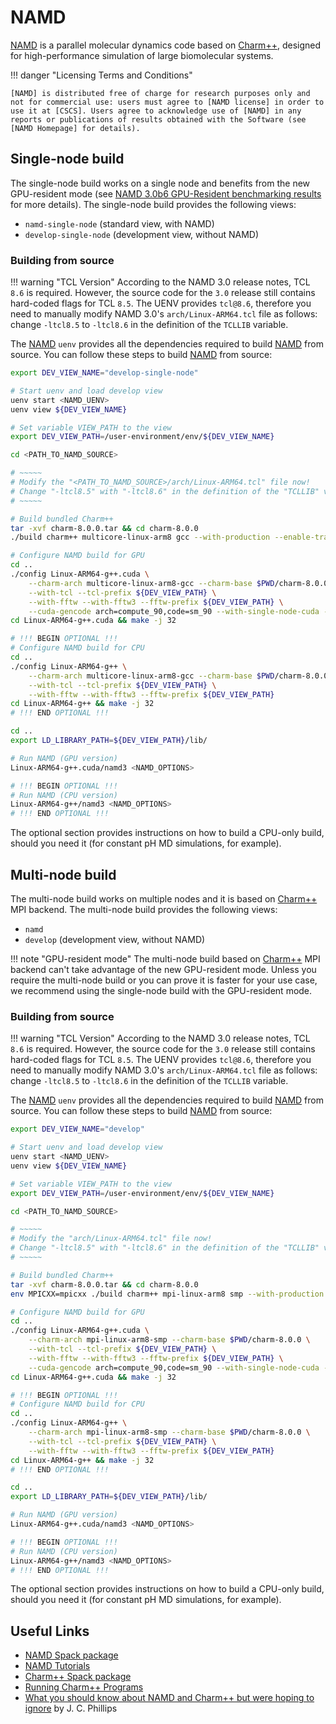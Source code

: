 # NAMD

[NAMD] is a parallel molecular dynamics code based on [Charm++], designed for high-performance simulation of large biomolecular systems.

!!! danger "Licensing Terms and Conditions"
    
    [NAMD] is distributed free of charge for research purposes only and not for commercial use: users must agree to [NAMD license] in order to use it at [CSCS]. Users agree to acknowledge use of [NAMD] in any reports or publications of results obtained with the Software (see [NAMD Homepage] for details).

## Single-node build

The single-node build works on a single node and benefits from the new GPU-resident mode (see [NAMD 3.0b6 GPU-Resident benchmarking results] for more details). The single-node build provides the following views:

* `namd-single-node` (standard view, with NAMD)
* `develop-single-node` (development view, without NAMD)

### Building from source

!!! warning "TCL Version"
    According to the NAMD 3.0 release notes, TCL `8.6` is required. However, the source code for the `3.0` release still contains hard-coded
    flags for TCL `8.5`. The UENV provides `tcl@8.6`, therefore you need to manually modify NAMD 3.0's `arch/Linux-ARM64.tcl` file as follows:
    change `-ltcl8.5` to `-ltcl8.6` in the definition of the `TCLLIB` variable.

The [NAMD] `uenv` provides all the dependencies required to build [NAMD] from source. You can follow these steps to build [NAMD] from source:

```bash
export DEV_VIEW_NAME="develop-single-node"

# Start uenv and load develop view
uenv start <NAMD_UENV>
uenv view ${DEV_VIEW_NAME}

# Set variable VIEW_PATH to the view
export DEV_VIEW_PATH=/user-environment/env/${DEV_VIEW_NAME}

cd <PATH_TO_NAMD_SOURCE>

# ~~~~~
# Modify the "<PATH_TO_NAMD_SOURCE>/arch/Linux-ARM64.tcl" file now!
# Change "-ltcl8.5" with "-ltcl8.6" in the definition of the "TCLLIB" variable
# ~~~~~

# Build bundled Charm++
tar -xvf charm-8.0.0.tar && cd charm-8.0.0
./build charm++ multicore-linux-arm8 gcc --with-production --enable-tracing -j 32

# Configure NAMD build for GPU
cd .. 
./config Linux-ARM64-g++.cuda \
    --charm-arch multicore-linux-arm8-gcc --charm-base $PWD/charm-8.0.0 \
    --with-tcl --tcl-prefix ${DEV_VIEW_PATH} \
    --with-fftw --with-fftw3 --fftw-prefix ${DEV_VIEW_PATH} \
    --cuda-gencode arch=compute_90,code=sm_90 --with-single-node-cuda --with-cuda --cuda-prefix ${DEV_VIEW_PATH}
cd Linux-ARM64-g++.cuda && make -j 32

# !!! BEGIN OPTIONAL !!!
# Configure NAMD build for CPU
cd ..
./config Linux-ARM64-g++ \
    --charm-arch multicore-linux-arm8-gcc --charm-base $PWD/charm-8.0.0 \
    --with-tcl --tcl-prefix ${DEV_VIEW_PATH} \
    --with-fftw --with-fftw3 --fftw-prefix ${DEV_VIEW_PATH}
cd Linux-ARM64-g++ && make -j 32
# !!! END OPTIONAL !!!

cd ..
export LD_LIBRARY_PATH=${DEV_VIEW_PATH}/lib/

# Run NAMD (GPU version)
Linux-ARM64-g++.cuda/namd3 <NAMD_OPTIONS>

# !!! BEGIN OPTIONAL !!!
# Run NAMD (CPU version)
Linux-ARM64-g++/namd3 <NAMD_OPTIONS>
# !!! END OPTIONAL !!!
```

The optional section provides instructions on how to build a CPU-only build, should you need it (for constant pH MD simulations, for example).

## Multi-node build

The multi-node build works on multiple nodes and it is based on [Charm++] MPI backend. The multi-node build provides the following views:

* `namd`
* `develop` (development view, without NAMD)

!!! note "GPU-resident mode"
    The multi-node build based on [Charm++] MPI backend can't take advantage of the new GPU-resident mode. Unless you require the multi-node
    build or you can prove it is faster for your use case, we recommend using the single-node build with the GPU-resident mode.
    
### Building from source

!!! warning "TCL Version"
    According to the NAMD 3.0 release notes, TCL `8.6` is required. However, the source code for the `3.0` release still contains hard-coded
    flags for TCL `8.5`. The UENV provides `tcl@8.6`, therefore you need to manually modify NAMD 3.0's `arch/Linux-ARM64.tcl` file as follows:
    change `-ltcl8.5` to `-ltcl8.6` in the definition of the `TCLLIB` variable.

The [NAMD] `uenv` provides all the dependencies required to build [NAMD] from source. You can follow these steps to build [NAMD] from source:

```bash
export DEV_VIEW_NAME="develop"

# Start uenv and load develop view
uenv start <NAMD_UENV>
uenv view ${DEV_VIEW_NAME}

# Set variable VIEW_PATH to the view
export DEV_VIEW_PATH=/user-environment/env/${DEV_VIEW_NAME}

cd <PATH_TO_NAMD_SOURCE>

# ~~~~~
# Modify the "arch/Linux-ARM64.tcl" file now!
# Change "-ltcl8.5" with "-ltcl8.6" in the definition of the "TCLLIB" variable
# ~~~~~

# Build bundled Charm++
tar -xvf charm-8.0.0.tar && cd charm-8.0.0
env MPICXX=mpicxx ./build charm++ mpi-linux-arm8 smp --with-production -j 32

# Configure NAMD build for GPU
cd .. 
./config Linux-ARM64-g++.cuda \
    --charm-arch mpi-linux-arm8-smp --charm-base $PWD/charm-8.0.0 \
    --with-tcl --tcl-prefix ${DEV_VIEW_PATH} \
    --with-fftw --with-fftw3 --fftw-prefix ${DEV_VIEW_PATH} \
    --cuda-gencode arch=compute_90,code=sm_90 --with-single-node-cuda --with-cuda --cuda-prefix ${DEV_VIEW_PATH}
cd Linux-ARM64-g++.cuda && make -j 32

# !!! BEGIN OPTIONAL !!!
# Configure NAMD build for CPU
cd ..
./config Linux-ARM64-g++ \
    --charm-arch mpi-linux-arm8-smp --charm-base $PWD/charm-8.0.0 \
    --with-tcl --tcl-prefix ${DEV_VIEW_PATH} \
    --with-fftw --with-fftw3 --fftw-prefix ${DEV_VIEW_PATH}
cd Linux-ARM64-g++ && make -j 32
# !!! END OPTIONAL !!!

cd ..
export LD_LIBRARY_PATH=${DEV_VIEW_PATH}/lib/

# Run NAMD (GPU version)
Linux-ARM64-g++.cuda/namd3 <NAMD_OPTIONS>

# !!! BEGIN OPTIONAL !!!
# Run NAMD (CPU version)
Linux-ARM64-g++/namd3 <NAMD_OPTIONS>
# !!! END OPTIONAL !!!
```

The optional section provides instructions on how to build a CPU-only build, should you need it (for constant pH MD simulations, for example).

## Useful Links

* [NAMD Spack package]
* [NAMD Tutorials]
* [Charm++ Spack package]
* [Running Charm++ Programs]
* [What you should know about NAMD and Charm++ but were hoping to ignore] by J. C. Phillips

[Charm++]: https://charm.cs.uiuc.edu/ 
[Charm++ Spack package]: https://packages.spack.io/package.html?name=charmpp 
[CSCS]: https://www.cscs.ch
[NAMD]: http://www.ks.uiuc.edu/Research/namd/
[NAMD Homepage]: http://www.ks.uiuc.edu/Research/namd/
[NAMD license]: http://www.ks.uiuc.edu/Research/namd/license.html
[NAMD Tutorials]: http://www.ks.uiuc.edu/Training/Tutorials/index.html#namd
[NAMD Spack package]: https://packages.spack.io/package.html?name=namd
[Running Charm++ Programs]: https://charm.readthedocs.io/en/latest/charm++/manual.html#running-charm-programs
[What you should know about NAMD and Charm++ but were hoping to ignore]: https://dl.acm.org/doi/pdf/10.1145/3219104.3219134
[NAMD 3.0 new features]: https://www.ks.uiuc.edu/Research/namd/3.0/features.html
[NAMD 3.0b6 GPU-Resident benchmarking results]: https://www.ks.uiuc.edu/Research/namd/benchmarks/

